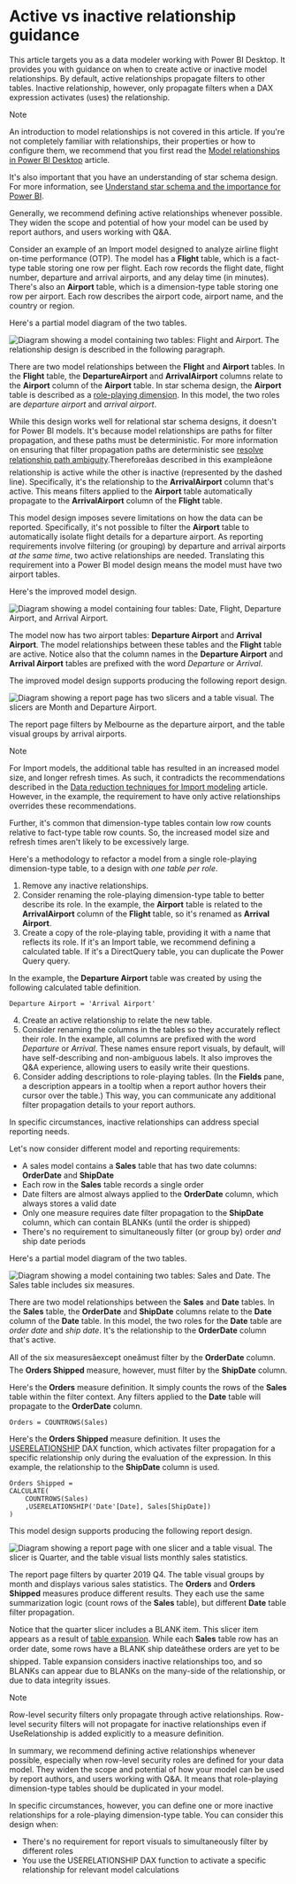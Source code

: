 Active vs inactive relationship guidance
========================================



This article targets you as a data modeler working with Power BI Desktop. It provides you with guidance on when to create active or inactive model relationships. By default, active relationships propagate filters to other tables. Inactive relationship, however, only propagate filters when a DAX expression activates (uses) the relationship.



Note


An introduction to model relationships is not covered in this article. If you're not completely familiar with relationships, their properties or how to configure them, we recommend that you first read the [Model relationships in Power BI Desktop](../transform-model/desktop-relationships-understand) article.


It's also important that you have an understanding of star schema design. For more information, see [Understand star schema and the importance for Power BI](star-schema).



Generally, we recommend defining active relationships whenever possible. They widen the scope and potential of how your model can be used by report authors, and users working with Q&A.


Consider an example of an Import model designed to analyze airline flight on-time performance (OTP). The model has a **Flight** table, which is a fact-type table storing one row per flight. Each row records the flight date, flight number, departure and arrival airports, and any delay time (in minutes). There's also an **Airport** table, which is a dimension-type table storing one row per airport. Each row describes the airport code, airport name, and the country or region.


Here's a partial model diagram of the two tables.


![Diagram showing a model containing two tables: Flight and Airport. The relationship design is described in the following paragraph.](media/relationships-active-inactive/flight-model-1.png)


There are two model relationships between the **Flight** and **Airport** tables. In the **Flight** table, the **DepartureAirport** and **ArrivalAirport** columns relate to the **Airport** column of the **Airport** table. In star schema design, the **Airport** table is described as a [role-playing dimension](star-schema#role-playing-dimensions). In this model, the two roles are *departure airport* and *arrival airport*.


While this design works well for relational star schema designs, it doesn't for Power BI models. It's because model relationships are paths for filter propagation, and these paths must be deterministic. For more information on ensuring that filter propagation paths are deterministic see [resolve relationship path ambiguity](../transform-model/desktop-relationships-understand#resolve-relationship-path-ambiguity).Thereforeâas described in this exampleâone relationship is active while the other is inactive (represented by the dashed line). Specifically, it's the relationship to the **ArrivalAirport** column that's active. This means filters applied to the **Airport** table automatically propagate to the **ArrivalAirport** column of the **Flight** table.


This model design imposes severe limitations on how the data can be reported. Specifically, it's not possible to filter the **Airport** table to automatically isolate flight details for a departure airport. As reporting requirements involve filtering (or grouping) by departure and arrival airports *at the same time*, two active relationships are needed. Translating this requirement into a Power BI model design means the model must have two airport tables.


Here's the improved model design.


![Diagram showing a model containing four tables: Date, Flight, Departure Airport, and Arrival Airport.](media/relationships-active-inactive/flight-model-2.png)


The model now has two airport tables: **Departure Airport** and **Arrival Airport**. The model relationships between these tables and the **Flight** table are active. Notice also that the column names in the **Departure Airport** and **Arrival Airport** tables are prefixed with the word *Departure* or *Arrival*.


The improved model design supports producing the following report design.


![Diagram showing a report page has two slicers and a table visual. The slicers are Month and Departure Airport.](media/relationships-active-inactive/flight-report-design.png)


The report page filters by Melbourne as the departure airport, and the table visual groups by arrival airports.



Note


For Import models, the additional table has resulted in an increased model size, and longer refresh times. As such, it contradicts the recommendations described in the [Data reduction techniques for Import modeling](import-modeling-data-reduction) article. However, in the example, the requirement to have only active relationships overrides these recommendations.


Further, it's common that dimension-type tables contain low row counts relative to fact-type table row counts. So, the increased model size and refresh times aren't likely to be excessively large.



Here's a methodology to refactor a model from a single role-playing dimension-type table, to a design with *one table per role*.


1. Remove any inactive relationships.
2. Consider renaming the role-playing dimension-type table to better describe its role. In the example, the **Airport** table is related to the **ArrivalAirport** column of the **Flight** table, so it's renamed as **Arrival Airport**.
3. Create a copy of the role-playing table, providing it with a name that reflects its role. If it's an Import table, we recommend defining a calculated table. If it's a DirectQuery table, you can duplicate the Power Query query.


In the example, the **Departure Airport** table was created by using the following calculated table definition.



```
Departure Airport = 'Arrival Airport'

```
4. Create an active relationship to relate the new table.
5. Consider renaming the columns in the tables so they accurately reflect their role. In the example, all columns are prefixed with the word *Departure* or *Arrival*. These names ensure report visuals, by default, will have self-describing and non-ambiguous labels. It also improves the Q&A experience, allowing users to easily write their questions.
6. Consider adding descriptions to role-playing tables. (In the **Fields** pane, a description appears in a tooltip when a report author hovers their cursor over the table.) This way, you can communicate any additional filter propagation details to your report authors.


In specific circumstances, inactive relationships can address special reporting needs.


Let's now consider different model and reporting requirements:


* A sales model contains a **Sales** table that has two date columns: **OrderDate** and **ShipDate**
* Each row in the **Sales** table records a single order
* Date filters are almost always applied to the **OrderDate** column, which always stores a valid date
* Only one measure requires date filter propagation to the **ShipDate** column, which can contain BLANKs (until the order is shipped)
* There's no requirement to simultaneously filter (or group by) order *and* ship date periods


Here's a partial model diagram of the two tables.


![Diagram showing a model containing two tables: Sales and Date. The Sales table includes six measures.](media/relationships-active-inactive/sales-model.png)


There are two model relationships between the **Sales** and **Date** tables. In the **Sales** table, the **OrderDate** and **ShipDate** columns relate to the **Date** column of the **Date** table. In this model, the two roles for the **Date** table are *order date* and *ship date*. It's the relationship to the **OrderDate** column that's active.


All of the six measuresâexcept oneâmust filter by the **OrderDate** column. The **Orders Shipped** measure, however, must filter by the **ShipDate** column.


Here's the **Orders** measure definition. It simply counts the rows of the **Sales** table within the filter context. Any filters applied to the **Date** table will propagate to the **OrderDate** column.



```
Orders = COUNTROWS(Sales)

```

Here's the **Orders Shipped** measure definition. It uses the [USERELATIONSHIP](/en-us/dax/userelationship-function-dax) DAX function, which activates filter propagation for a specific relationship only during the evaluation of the expression. In this example, the relationship to the **ShipDate** column is used.



```
Orders Shipped =
CALCULATE(
    COUNTROWS(Sales)
    ,USERELATIONSHIP('Date'[Date], Sales[ShipDate])
)

```

This model design supports producing the following report design.


![Diagram showing a report page with one slicer and a table visual. The slicer is Quarter, and the table visual lists monthly sales statistics.](media/relationships-active-inactive/sales-report-design.png)


The report page filters by quarter 2019 Q4. The table visual groups by month and displays various sales statistics. The **Orders** and **Orders Shipped** measures produce different results. They each use the same summarization logic (count rows of the **Sales** table), but different **Date** table filter propagation.


Notice that the quarter slicer includes a BLANK item. This slicer item appears as a result of [table expansion](../transform-model/desktop-relationships-understand#regular-relationships). While each **Sales** table row has an order date, some rows have a BLANK ship dateâthese orders are yet to be shipped. Table expansion considers inactive relationships too, and so BLANKs can appear due to BLANKs on the many-side of the relationship, or due to data integrity issues.



Note


Row-level security filters only propagate through active relationships. Row-level security filters will not propagate for inactive relationships even if UseRelationship is added explicitly to a measure definition.



In summary, we recommend defining active relationships whenever possible, especially when row-level security roles are defined for your data model. They widen the scope and potential of how your model can be used by report authors, and users working with Q&A. It means that role-playing dimension-type tables should be duplicated in your model.


In specific circumstances, however, you can define one or more inactive relationships for a role-playing dimension-type table. You can consider this design when:


* There's no requirement for report visuals to simultaneously filter by different roles
* You use the USERELATIONSHIP DAX function to activate a specific relationship for relevant model calculations


